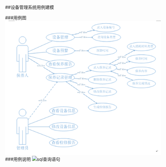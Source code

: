##设备管理系统用例建模
     
###用例图
![用例图](用例图.png)
###用例说明
![sql查询语句](http://c.hiphotos.baidu.com/image/pic/item/314e251f95cad1c88d3e4ef4773e6709c83d515f.jpg)
